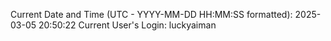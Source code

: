 Current Date and Time (UTC - YYYY-MM-DD HH:MM:SS formatted): 2025-03-05 20:50:22
Current User's Login: luckyaiman
